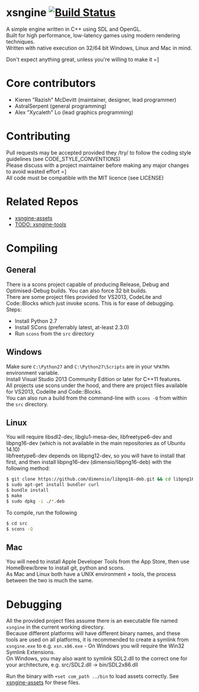 # xsngine [![Build Status](https://travis-ci.org/Razish/xsngine.svg?branch=master)](https://travis-ci.org/Razish/xsngine) #
A simple engine written in C++ using SDL and OpenGL.  
Built for high performance, low-latency games using modern rendering techniques.  
Written with native execution on 32/64 bit Windows, Linux and Mac in mind.

Don't expect anything great, unless you're willing to make it =]

# Core contributors #

* Kieren "Razish" McDevitt (maintainer, designer, lead programmer)
* AstralSerpent (general programming)
* Alex "Xycaleth" Lo (lead graphics programming)

# Contributing #

Pull requests may be accepted provided they /try/ to follow the coding style guidelines (see CODE_STYLE_CONVENTIONS)  
Please discuss with a project maintainer before making any major changes to avoid wasted effort =]  
All code must be compatible with the MIT licence (see LICENSE)

# Related Repos #
* [xsngine-assets](https://github.com/Razish/xsngine-assets)
* [TODO: xsngine-tools](https://github.com/Razish/xsngine-tools)

# Compiling #

## General ##
There is a scons project capable of producing Release, Debug and Optimised-Debug builds. You can also force 32 bit builds.  
There are some project files provided for VS2013, CodeLite and Code::Blocks which just invoke scons. This is for ease of debugging.  
Steps:
* Install Python 2.7
* Install SCons (preferrably latest, at-least 2.3.0)
* Run `scons` from the `src` directory


## Windows ##

Make sure `C:\Python27` and `C:\Python27\Scripts` are in your `%PATH%` environment variable.  
Install Visual Studio 2013 Community Edition or later for C++11 features.  
All projects use scons under the hood, and there are project files available for VS2013, Codelite and Code::Blocks.  
You can also run a build from the command-line with `scons -Q` from within the `src` directory.

## Linux ##

You will require libsdl2-dev, libglu1-mesa-dev, libfreetype6-dev and libpng16-dev (which is not available in the main repositories as of Ubuntu 14.10)  
libfreetype6-dev depends on libpng12-dev, so you will have to install that first, and then install libpng16-dev (dimensio/libpng16-deb) with the following method:

```bash
$ git clone https://github.com/dimensio/libpng16-deb.git && cd libpng16-deb
$ sudo apt-get install bundler curl
$ bundle install
$ make
$ sudo dpkg -i ./*.deb
```

To compile, run the following  
```bash
$ cd src
$ scons -Q
```

## Mac ##

You will need to install Apple Developer Tools from the App Store, then use HomeBrew/brew to install git, python and scons.  
As Mac and Linux both have a UNIX environment + tools, the process between the two is much the same.


# Debugging #
All the provided project files assume there is an executable file named `xsngine` in the current working directory.  
Because different platforms will have different binary names, and these tools are used on all platforms, it is recommended to create a symlink from `xsngine.exe` to e.g. `xsn.x86.exe` - On Windows you will require the Win32 Symlink Extensions.  
On Windows, you may also want to symlink SDL2.dll to the correct one for your architecture, e.g. src/SDL2.dll -> bin/SDL2x86.dll

Run the binary with `+set com_path ../bin` to load assets correctly. See [xsngine-assets](https://github.com/Razish/xsngine-assets) for these files.
